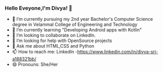 ### Hello Eveyone,I'm Divya! 👋



- 🔭 I’m currently pursuing my 2nd year Bachelor's Computer Science degree in Velammal College of Engineering and Technology
- 🌱 I’m currently learning "Developing Android apps with Kotlin"
- 👯 I’m looking to collaborate on Linkedln.
- 🤔 I’m looking for help with OpenSource projects
- 💬 Ask me about HTML,CSS and Python 
- 📫 How to reach me: Linkedln -https://www.linkedin.com/in/divya-sri-a188321bb/
- 😄 Pronouns: She/Her


